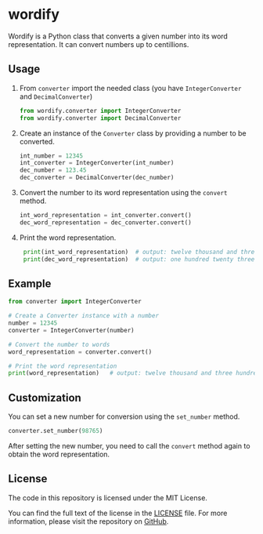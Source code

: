 # wordify
Wordify is a Python class that converts a given number into its word representation. It can convert numbers up to centillions.

## Usage

1. From `converter` import the needed class (you have `IntegerConverter` and `DecimalConverter`)
   ```python
   from wordify.converter import IntegerConverter
   from wordify.converter import DecimalConverter
   ```

2. Create an instance of the `Converter` class by providing a number to be converted.
   ```python
   int_number = 12345
   int_converter = IntegerConverter(int_number)
   dec_number = 123.45
   dec_converter = DecimalConverter(dec_number)
   ```

3. Convert the number to its word representation using the `convert` method.
   ```python
   int_word_representation = int_converter.convert()
   dec_word_representation = dec_converter.convert()
   ```

4. Print the word representation.
   ```python
    print(int_word_representation)  # output: twelve thousand and three hundred forty five
    print(dec_word_representation)  # output: one hundred twenty three point four five
   ```

## Example

```python
from converter import IntegerConverter

# Create a Converter instance with a number
number = 12345
converter = IntegerConverter(number)

# Convert the number to words
word_representation = converter.convert()

# Print the word representation
print(word_representation)   # output: twelve thousand and three hundred forty five
```

## Customization

You can set a new number for conversion using the `set_number` method.
   ```python
   converter.set_number(98765)
   ```
After setting the new number, you need to call the `convert` method again to obtain the word representation.

## License

The code in this repository is licensed under the MIT License.

You can find the full text of the license in the [LICENSE](https://github.com/fathiabdelmalek/wordify/blob/main/LICENSE) file. For more information, please visit the repository on [GitHub](https://github.com/fathiabdelmalek/wordify).
